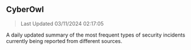 ## CyberOwl 
> Last Updated 03/11/2024 02:17:05 


A daily updated summary of the most frequent types of security incidents currently being reported from different sources.

